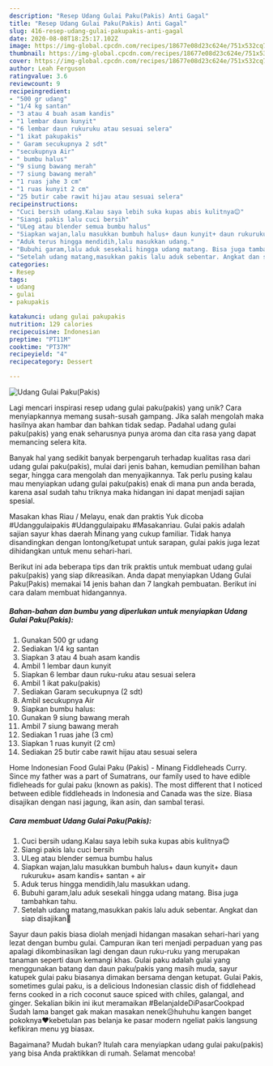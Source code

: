 ```yaml
---
description: "Resep Udang Gulai Paku(Pakis) Anti Gagal"
title: "Resep Udang Gulai Paku(Pakis) Anti Gagal"
slug: 416-resep-udang-gulai-pakupakis-anti-gagal
date: 2020-08-08T18:25:17.102Z
image: https://img-global.cpcdn.com/recipes/18677e08d23c624e/751x532cq70/udang-gulai-pakupakis-foto-resep-utama.jpg
thumbnail: https://img-global.cpcdn.com/recipes/18677e08d23c624e/751x532cq70/udang-gulai-pakupakis-foto-resep-utama.jpg
cover: https://img-global.cpcdn.com/recipes/18677e08d23c624e/751x532cq70/udang-gulai-pakupakis-foto-resep-utama.jpg
author: Leah Ferguson
ratingvalue: 3.6
reviewcount: 9
recipeingredient:
- "500 gr udang"
- "1/4 kg santan"
- "3 atau 4 buah asam kandis"
- "1 lembar daun kunyit"
- "6 lembar daun rukuruku atau sesuai selera"
- "1 ikat pakupakis"
- " Garam secukupnya 2 sdt"
- "secukupnya Air"
- " bumbu halus"
- "9 siung bawang merah"
- "7 siung bawang merah"
- "1 ruas jahe 3 cm"
- "1 ruas kunyit 2 cm"
- "25 butir cabe rawit hijau atau sesuai selera"
recipeinstructions:
- "Cuci bersih udang.Kalau saya lebih suka kupas abis kulitnya😊"
- "Siangi pakis lalu cuci bersih"
- "ULeg atau blender semua bumbu halus"
- "Siapkan wajan,lalu masukkan bumbuh halus+ daun kunyit+ daun rukuruku+ asam kandis+ santan + air"
- "Aduk terus hingga mendidih,lalu masukkan udang."
- "Bubuhi garam,lalu aduk sesekali hingga udang matang. Bisa juga tambahkan tahu."
- "Setelah udang matang,masukkan pakis lalu aduk sebentar. Angkat dan siap disajikan🤗"
categories:
- Resep
tags:
- udang
- gulai
- pakupakis

katakunci: udang gulai pakupakis 
nutrition: 129 calories
recipecuisine: Indonesian
preptime: "PT11M"
cooktime: "PT37M"
recipeyield: "4"
recipecategory: Dessert

---
```



![Udang Gulai Paku(Pakis)](https://img-global.cpcdn.com/recipes/18677e08d23c624e/751x532cq70/udang-gulai-pakupakis-foto-resep-utama.jpg)

Lagi mencari inspirasi resep udang gulai paku(pakis) yang unik? Cara menyiapkannya memang susah-susah gampang. Jika salah mengolah maka hasilnya akan hambar dan bahkan tidak sedap. Padahal udang gulai paku(pakis) yang enak seharusnya punya aroma dan cita rasa yang dapat memancing selera kita.

Banyak hal yang sedikit banyak berpengaruh terhadap kualitas rasa dari udang gulai paku(pakis), mulai dari jenis bahan, kemudian pemilihan bahan segar, hingga cara mengolah dan menyajikannya. Tak perlu pusing kalau mau menyiapkan udang gulai paku(pakis) enak di mana pun anda berada, karena asal sudah tahu triknya maka hidangan ini dapat menjadi sajian spesial.

Masakan khas Riau / Melayu, enak dan praktis Yuk dicoba #Udanggulaipakis #Udanggulaipaku #Masakanriau. Gulai pakis adalah sajian sayur khas daerah Minang yang cukup familiar. Tidak hanya disandingkan dengan lontong/ketupat untuk sarapan, gulai pakis juga lezat dihidangkan untuk menu sehari-hari.


Berikut ini ada beberapa tips dan trik praktis untuk membuat udang gulai paku(pakis) yang siap dikreasikan. Anda dapat menyiapkan Udang Gulai Paku(Pakis) memakai 14 jenis bahan dan 7 langkah pembuatan. Berikut ini cara dalam membuat hidangannya.

<!--inarticleads1-->

##### Bahan-bahan dan bumbu yang diperlukan untuk menyiapkan Udang Gulai Paku(Pakis):

1. Gunakan 500 gr udang
1. Sediakan 1/4 kg santan
1. Siapkan 3 atau 4 buah asam kandis
1. Ambil 1 lembar daun kunyit
1. Siapkan 6 lembar daun ruku-ruku atau sesuai selera
1. Ambil 1 ikat paku(pakis)
1. Sediakan  Garam secukupnya (2 sdt)
1. Ambil secukupnya Air
1. Siapkan  bumbu halus:
1. Gunakan 9 siung bawang merah
1. Ambil 7 siung bawang merah
1. Sediakan 1 ruas jahe (3 cm)
1. Siapkan 1 ruas kunyit (2 cm)
1. Sediakan 25 butir cabe rawit hijau atau sesuai selera


Home Indonesian Food Gulai Paku (Pakis) - Minang Fiddleheads Curry. Since my father was a part of Sumatrans, our family used to have edible fidleheads for gulai paku (known as pakis). The most different that I noticed between edible fiddleheads in Indonesia and Canada was the size. Biasa disajikan dengan nasi jagung, ikan asin, dan sambal terasi. 

<!--inarticleads2-->

##### Cara membuat Udang Gulai Paku(Pakis):

1. Cuci bersih udang.Kalau saya lebih suka kupas abis kulitnya😊
1. Siangi pakis lalu cuci bersih
1. ULeg atau blender semua bumbu halus
1. Siapkan wajan,lalu masukkan bumbuh halus+ daun kunyit+ daun rukuruku+ asam kandis+ santan + air
1. Aduk terus hingga mendidih,lalu masukkan udang.
1. Bubuhi garam,lalu aduk sesekali hingga udang matang. Bisa juga tambahkan tahu.
1. Setelah udang matang,masukkan pakis lalu aduk sebentar. Angkat dan siap disajikan🤗


Sayur daun pakis biasa diolah menjadi hidangan masakan sehari-hari yang lezat dengan bumbu gulai. Campuran ikan teri menjadi perpaduan yang pas apalagi dikombinasikan lagi dengan daun ruku-ruku yang merupakan tanaman seperti daun kemangi khas. Gulai paku adalah gulai yang menggunakan batang dan daun paku/pakis yang masih muda, sayur katupek gulai paku biasanya dimakan bersama dengan ketupat. Gulai Pakis, sometimes gulai paku, is a delicious Indonesian classic dish of fiddlehead ferns cooked in a rich coconut sauce spiced with chiles, galangal, and ginger. Sekalian bikin ini ikut meramaikan #BelanjaIdeDiPasarCookpad Sudah lama banget gak makan masakan nenek😥huhuhu kangen banget pokoknya❤kebetulan pas belanja ke pasar modern ngeliat pakis langsung kefikiran menu yg biasax. 

Bagaimana? Mudah bukan? Itulah cara menyiapkan udang gulai paku(pakis) yang bisa Anda praktikkan di rumah. Selamat mencoba!
